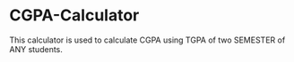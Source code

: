 # CGPA-Calculator
This calculator is used to calculate CGPA using TGPA of two SEMESTER of ANY students.
